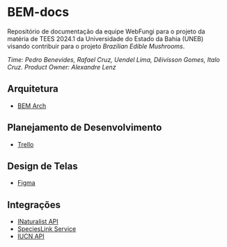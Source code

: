 # BEM-docs

Repositório de documentação da equipe WebFungi para o projeto da matéria de TEES 2024.1 da Universidade do Estado da Bahia (UNEB) visando contribuir para o projeto *Brazilian Edible Mushrooms*.

*Time: Pedro Benevides, Rafael Cruz, Uendel Lima, Dêivísson Gomes, Italo Cruz.*
*Product Owner: Alexandre Lenz* 

## Arquitetura
* [BEM Arch](https://www.canva.com/design/DAGCDNAW_0w/uzIiekhIGk8DX5lr1mctcg/edit?utm_content=DAGCDNAW_0w&utm_campaign=designshare&utm_medium=link2&utm_source=sharebutton)

## Planejamento de Desenvolvimento
* [Trello](https://trello.com/invite/b/BU4lXSts/ATTI7853103b0cc8c1a0af1c5fd786b9bee8012BF640/webfungi-agile)

## Design de Telas
* [Figma](https://www.figma.com/file/v5Tafvf5xQldkh2nv8G92X/WebFungi?type=design&node-id=0%3A1&mode=design&t=jBgVsWEBquGffGeg-1)

## Integrações
* [INaturalist API](https://www.inaturalist.org/pages/api+reference)
* [SpeciesLink Service](https://specieslink.net/ws/1.0/)
* [IUCN API](https://apiv3.iucnredlist.org/api/v3/docs#general)
